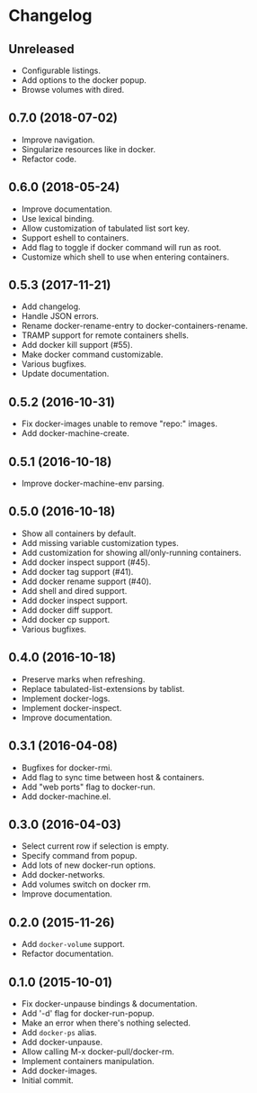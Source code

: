 # Changelog

## Unreleased

- Configurable listings.
- Add options to the docker popup.
- Browse volumes with dired.

## 0.7.0 (2018-07-02)

- Improve navigation.
- Singularize resources like in docker.
- Refactor code.

## 0.6.0 (2018-05-24)

- Improve documentation.
- Use lexical binding.
- Allow customization of tabulated list sort key.
- Support eshell to containers.
- Add flag to toggle if docker command will run as root.
- Customize which shell to use when entering containers.

## 0.5.3 (2017-11-21)

- Add changelog.
- Handle JSON errors.
- Rename docker-rename-entry to docker-containers-rename.
- TRAMP support for remote containers shells.
- Add docker kill support (#55).
- Make docker command customizable.
- Various bugfixes.
- Update documentation.

## 0.5.2 (2016-10-31)

- Fix docker-images unable to remove "repo:<none>" images.
- Add docker-machine-create.

## 0.5.1 (2016-10-18)

- Improve docker-machine-env parsing.

## 0.5.0 (2016-10-18)

- Show all containers by default.
- Add missing variable customization types.
- Add customization for showing all/only-running containers.
- Add docker inspect support (#45).
- Add docker tag support (#41).
- Add docker rename support (#40).
- Add shell and dired support.
- Add docker inspect support.
- Add docker diff support.
- Add docker cp support.
- Various bugfixes.

## 0.4.0 (2016-10-18)

- Preserve marks when refreshing.
- Replace tabulated-list-extensions by tablist.
- Implement docker-logs.
- Implement docker-inspect.
- Improve documentation.

## 0.3.1 (2016-04-08)

- Bugfixes for docker-rmi.
- Add flag to sync time between host & containers.
- Add "web ports" flag to docker-run.
- Add docker-machine.el.

## 0.3.0 (2016-04-03)

- Select current row if selection is empty.
- Specify command from popup.
- Add lots of new docker-run options.
- Add docker-networks.
- Add volumes switch on docker rm.
- Improve documentation.

## 0.2.0 (2015-11-26)

- Add `docker-volume` support.
- Refactor documentation.

## 0.1.0 (2015-10-01)

- Fix docker-unpause bindings & documentation.
- Add '-d' flag for docker-run-popup.
- Make an error when there's nothing selected.
- Add `docker-ps` alias.
- Add docker-unpause.
- Allow calling M-x docker-pull/docker-rm.
- Implement containers manipulation.
- Add docker-images.
- Initial commit.
